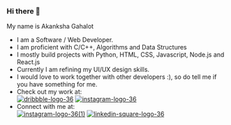 ### Hi there 👋

<!--
**enraiha0307/enraiha0307** is a ✨ _special_ ✨ repository because its `README.md` (this file) appears on your GitHub profile.

Here are some ideas to get you started:

- 🔭 I’m currently working on ...
- 🌱 I’m currently learning ...
- 👯 I’m looking to collaborate on ...
- 🤔 I’m looking for help with ...
- 💬 Ask me about ...
- 📫 How to reach me: ...
- 😄 Pronouns: ...
- ⚡ Fun fact:
-->





My name is Akanksha Gahalot
- I am a Software / Web Developer.<br> 
- I am proficient with C/C++, Algorithms and Data Structures<br>
- I mostly build projects with Python, HTML, CSS, Javascript, Node.js and React.js<br>
- Currently I am refining my UI/UX design skills.<br>
- I would love to work together with other developers :), so do tell me if you have something for me.<br>
- Check out my work at:<br>
[![dribbble-logo-36](https://user-images.githubusercontent.com/26249973/89770371-4caa0700-db1c-11ea-8f67-0f6052d25899.png)][2]
[![instagram-logo-36](https://user-images.githubusercontent.com/26249973/109424119-550a5680-7a08-11eb-8525-9588742b275c.png)][3] <br>
- Connect with me at:<br>
[![instagram-logo-36(1)](https://user-images.githubusercontent.com/26249973/109424326-35bff900-7a09-11eb-90ff-a2477047d0a9.png)][4]
[![linkedin-square-logo-36](https://user-images.githubusercontent.com/26249973/109424226-d4982580-7a08-11eb-8f8f-36580e5d9720.png)][1]



[1]:!(https://www.linkedin.com/in/akanksha-gahalot-0307/)
[2]:https://dribbble.com/Akku_0307
[3]:https://www.instagram.com/e_n_r_a_i_h_a/
[4]:https://www.instagram.com/akku_0307/
